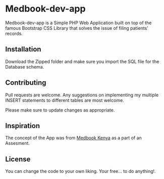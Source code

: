 # Medbook-dev-app

Medbook-dev-app is a Simple PHP Web Application built on top of the famous Bootstrap CSS Library that solves the issue of filing patients' records.

## Installation

Download the Zipped folder and make sure you import the SQL file for the Database schema.

## Contributing
Pull requests are welcome. Any suggestions on implementing my multiple INSERT statements to different tables are most welcome.

Please make sure to update changes as appropriate.

## Inspiration

The concept of the App was from [
Medbook Kenya](https://www.medbookafrica.com/) as a part of an Assesment.

## License
You can change the code to your own liking. Your free... to do anything!.
